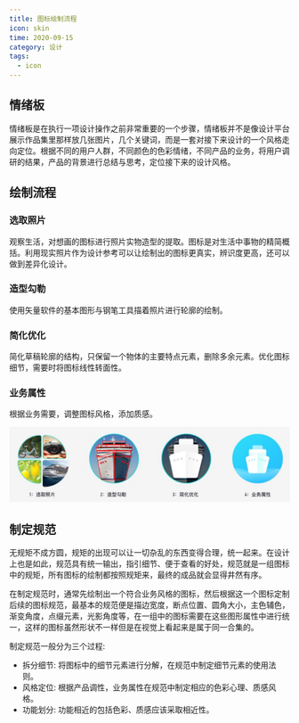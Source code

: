 ```yaml
---
title: 图标绘制流程
icon: skin
time: 2020-09-15
category: 设计
tags:
  - icon
---
```


## 情绪板

情绪板是在执行一项设计操作之前非常重要的一个步骤，情绪板并不是像设计平台展示作品集里那样放几张图片，几个关键词，而是一套对接下来设计的一个风格走向定位。根据不同的用户人群，不同颜色的色彩情绪，不同产品的业务，将用户调研的结果，产品的背景进行总结与思考，定位接下来的设计风格。

## 绘制流程

### 选取照片

观察生活，对想画的图标进行照片实物造型的提取。图标是对生活中事物的精简概括。利用现实照片作为设计参考可以让绘制出的图标更真实，辨识度更高，还可以做到差异化设计。

### 造型勾勒

使用矢量软件的基本图形与钢笔工具描着照片进行轮廓的绘制。

### 简化优化

简化草稿轮廓的结构，只保留一个物体的主要特点元素，删除多余元素。优化图标细节，需要时将图标线性转面性。

### 业务属性

根据业务需要，调整图标风格，添加质感。

![图标制作流程](./assets/design-step.jpg)

## 制定规范

无规矩不成方圆，规矩的出现可以让一切杂乱的东西变得合理，统一起来。在设计上也是如此，规范具有统一输出，指引细节、便于查看的好处，规范就是一组图标中的规矩，所有图标的绘制都按照规矩来，最终的成品就会显得井然有序。

在制定规范时，通常先绘制出一个符合业务风格的图标，然后根据这一个图标定制后续的图标规范，最基本的规范便是描边宽度，断点位置、圆角大小，主色辅色，渐变角度，点缀元素，光影角度等，在一组中的图标需要在这些图形属性中进行统一，这样的图标虽然形状不一样但是在视觉上看起来是属于同一合集的。

制定规范一般分为三个过程:

- 拆分细节: 将图标中的细节元素进行分解，在规范中制定细节元素的使用法则。
- 风格定位: 根据产品调性，业务属性在规范中制定相应的色彩心理、质感风格。
- 功能划分: 功能相近的包括色彩、质感应该采取相近性。
